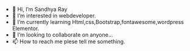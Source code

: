- 👋 Hi, I’m Sandhya Ray
- 👀 I’m interested in webdeveloper.
- 🌱 I’m currently learning Html,css,Bootstrap,fontawesome,wordpress Elementor.
- 💞️ I’m looking to collaborate on anyone...
- 📫 How to reach me plese tell me something.

<!---
SandhyaRay123/SandhyaRay123 is a ✨ special ✨ repository because its `README.md` (this file) appears on your GitHub profile.
You can click the Preview link to take a look at your changes.
--->
